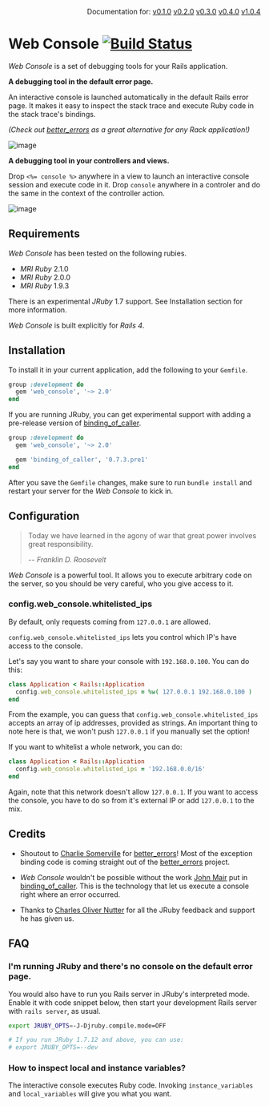 <p align=right>
  Documentation for:
  <a href=https://github.com/rails/web-console/tree/v0.1.0>v0.1.0</a>
  <a href=https://github.com/rails/web-console/tree/v0.2.0>v0.2.0</a>
  <a href=https://github.com/rails/web-console/tree/v0.3.0>v0.3.0</a>
  <a href=https://github.com/rails/web-console/tree/v0.4.0>v0.4.0</a>
  <a href=https://github.com/rails/web-console/tree/v1.0.4>v1.0.4</a>
</p>

Web Console [![Build Status](https://travis-ci.org/rails/web_console.svg?branch=master)](https://travis-ci.org/rails/web_console)
===========

_Web Console_ is a set of debugging tools for your Rails application.

**A debugging tool in the default error page.**

An interactive console is launched automatically in the default Rails error
page. It makes it easy to inspect the stack trace and execute Ruby code in the stack
trace's bindings.

_(Check out [better_errors] as a great alternative for any Rack application!)_

![image](https://cloud.githubusercontent.com/assets/705116/3825943/a010af92-1d5a-11e4-84c2-4ed0ba367f4e.gif)

**A debugging tool in your controllers and views.**

Drop `<%= console %>` anywhere in a view to launch an interactive console
session and execute code in it. Drop `console` anywhere in a controler and do
the same in the context of the controller action.

![image](https://cloud.githubusercontent.com/assets/705116/3825939/7e284de0-1d5a-11e4-9896-81465a38da76.gif)

Requirements
------------

_Web Console_ has been tested on the following rubies.

* _MRI Ruby_ 2.1.0
* _MRI Ruby_ 2.0.0
* _MRI Ruby_ 1.9.3

There is an experimental _JRuby_ 1.7 support. See Installation section for more
information.

_Web Console_ is built explicitly for _Rails 4_.

Installation
------------

To install it in your current application, add the following to your `Gemfile`.

```ruby
group :development do
  gem 'web_console', '~> 2.0'
end
```

If you are running JRuby, you can get experimental support with adding a
pre-release version of [binding_of_caller].

```ruby
group :development do
  gem 'web_console', '~> 2.0'

  gem 'binding_of_caller', '0.7.3.pre1'
end
```

After you save the `Gemfile` changes, make sure to run `bundle install` and
restart your server for the _Web Console_ to kick in.

Configuration
-------------

> Today we have learned in the agony of war that great power involves great
> responsibility.
>
> -- <cite>Franklin D. Roosevelt</cite>

_Web Console_ is a powerful tool. It allows you to execute arbitrary code on
the server, so you should be very careful, who you give access to it.

### config.web_console.whitelisted_ips

By default, only requests coming from `127.0.0.1` are allowed.

`config.web_console.whitelisted_ips` lets you control which IP's have access to
the console.

Let's say you want to share your console with `192.168.0.100`. You can do this:

```ruby
class Application < Rails::Application
  config.web_console.whitelisted_ips = %w( 127.0.0.1 192.168.0.100 )
end
```

From the example, you can guess that `config.web_console.whitelisted_ips`
accepts an array of ip addresses, provided as strings. An important thing to
note here is that, we won't push `127.0.0.1` if you manually set the option!

If you want to whitelist a whole network, you can do:

```ruby
class Application < Rails::Application
  config.web_console.whitelisted_ips = '192.168.0.0/16'
end
```

Again, note that this network doesn't allow `127.0.0.1`. If you want to access
the console, you have to do so from it's external IP or add `127.0.0.1` to the
mix.

Credits
-------

* Shoutout to [Charlie Somerville] for [better_errors]! Most of the exception
  binding code is coming straight out of the [better_errors] project.

* _Web Console_ wouldn't be possible without the work [John Mair] put in
  [binding_of_caller]. This is the technology that let us execute a console
  right where an error occurred.

* Thanks to [Charles Oliver Nutter] for all the JRuby feedback and support he
  has given us.

FAQ
---

### I'm running JRuby and there's no console on the default error page.

You would also have to run you Rails server in JRuby's interpreted mode. Enable
it with code snippet below, then start your development Rails server with
`rails server`, as usual.

```bash
export JRUBY_OPTS=-J-Djruby.compile.mode=OFF

# If you run JRuby 1.7.12 and above, you can use:
# export JRUBY_OPTS=--dev
```

### How to inspect local and instance variables?

The interactive console executes Ruby code. Invoking `instance_variables` and
`local_variables` will give you what you want.

  [better_errors]: https://github.com/charliesome/better_errors
  [binding_of_caller]: https://github.com/banister/binding_of_caller
  [Charlie Somerville]: https://github.com/charliesome
  [John Mair]: https://github.com/banister
  [Charles Oliver Nutter]: https://github.com/headius
